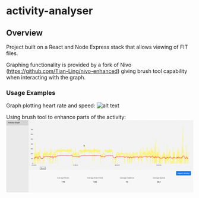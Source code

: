 # activity-analyser

## Overview

Project built on a React and Node Express stack that allows viewing of FIT files.

Graphing functionality is provided by a fork of Nivo (https://github.com/Tian-Ling/nivo-enhanced) giving brush tool capability when interacting with the graph.

### Usage Examples

Graph plotting heart rate and speed:
![alt text](https://github.com/Tian-Ling/activity-analyser/blob/master/examples/analyser-example.png 'Heart rate and speed graph displayed')

Using brush tool to enhance parts of the activity:
![alt text](https://github.com/Tian-Ling/activity-analyser/blob/master/examples/analyser-usage-example.gif 'Utilising brush tool to enhance parts of the activity')
